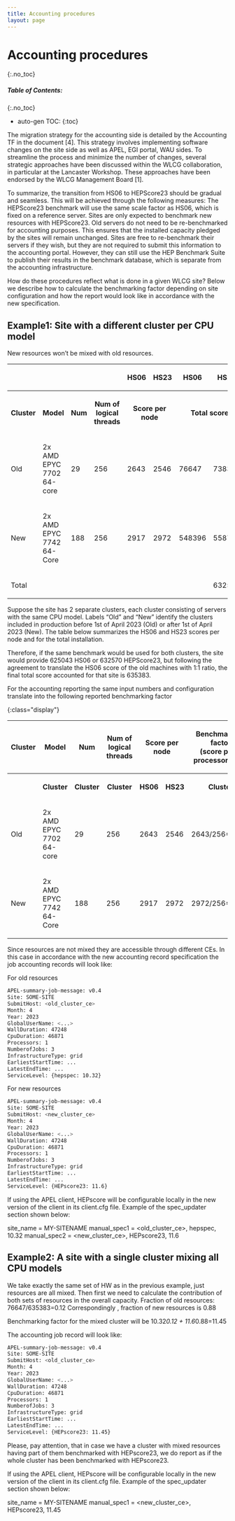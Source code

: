 ```yaml
---
title: Accounting procedures
layout: page
---
```


# Accounting procedures
{:.no_toc}

##### Table of Contents:
{:.no_toc}
* auto-gen TOC:
{:toc}


The migration strategy for the accounting side is detailed by the Accounting TF in the document [4]. This strategy involves implementing software changes on the site side as well as  APEL, EGI portal, WAU sides. To streamline the process and minimize the number of changes, several strategic approaches have been discussed within the WLCG collaboration, in particular at the Lancaster Workshop. These approaches have been endorsed by the WLCG Management Board [1].

To summarize, the transition from HS06 to HEPScore23 should be gradual and seamless. This will be achieved through the following measures:
The HEPScore23 benchmark will use the same scale factor as HS06, which is fixed on a reference server.
Sites are only expected to benchmark new resources with HEPScore23. Old servers do not need to be re-benchmarked for accounting purposes. This ensures that the installed capacity pledged by the sites will remain unchanged.
Sites are free to re-benchmark their servers if they wish, but they are not required to submit this information to the accounting portal. However, they can still use the HEP Benchmark Suite to publish their results in the benchmark database, which is separate from the accounting infrastructure.

How do these procedures reflect what is done in a given WLCG site?
Below we describe how to calculate the benchmarking factor depending on site configuration and how the report would look like in accordance with the new specification.

## Example1: Site with a different cluster per CPU model
New resources won’t be mixed with old resources. 

<div class="datatable-begin"></div>
<table><tbody>
<tr>
<th colspan="1" ><p><span></span></p></th><th colspan="1" ><p><span></span></p></th><th colspan="1" ><p><span></span></p></th><th colspan="1" ><p><span></span></p></th><th colspan="1" rowspan="1"><p><span>HS06 </span></p></th><th colspan="1" rowspan="1"><p><span>HS23</span></p></th><th colspan="1" rowspan="1"><p><span>HS06 </span></p></th><th colspan="1" rowspan="1"><p><span>HS23</span></p><th colspan="1" ><p><span></span></p></th></th>
</tr>
<tr>
<th colspan="1" ><p><span>Cluster</span></p></th><th colspan="1" ><p><span>Model</span></p></th><th colspan="1" ><p><span>Num</span></p></th><th colspan="1" ><p><span>Num of logical threads</span></p></th><th colspan="2"><p><span>Score per node</span></p></th><th colspan="2" ><p><span>Total score</span></p></th><th colspan="1" ><p><span>Score for accounting</span></p></th>
</tr>
<tr>
<td colspan="1" rowspan="1"><p><span>Old</span></p></td><td colspan="1" rowspan="1"><p><span>2x AMD EPYC 7702 64-core</span></p></td><td colspan="1" rowspan="1"><p><span>29</span></p></td><td colspan="1" rowspan="1"><p><span>256</span></p></td><td colspan="1" rowspan="1"><p><span>2643</span></p></td><td colspan="1" rowspan="1"><p><span>2546</span></p></td><td colspan="1" rowspan="1"><p><span>76647</span></p></td><td colspan="1" rowspan="1"><p><span>73834</span></p></td><td colspan="1" rowspan="1"><p><span>76647</span></p></td>
</tr>
<tr>
<td colspan="1" rowspan="1"><p><span>New</span></p></td><td colspan="1" rowspan="1"><p><span>2x AMD EPYC 7742 64-Core</span></p></td><td colspan="1" rowspan="1"><p><span>188</span></p></td><td colspan="1" rowspan="1"><p><span>256</span></p></td><td colspan="1" rowspan="1"><p><span>2917</span></p></td><td colspan="1" rowspan="1"><p><span>2972</span></p></td><td colspan="1" rowspan="1"><p><span>548396</span></p></td><td colspan="1" rowspan="1"><p><span>558736</span></p></td><td colspan="1" rowspan="1"><p><span>558736</span></p></td>
</tr>
<tr>
<td colspan="1" rowspan="1"><p><span>Total</span></p></td><td colspan="1" rowspan="1"></td><td colspan="1" rowspan="1"></td><td colspan="1" rowspan="1"></td><td colspan="1" rowspan="1"></td><td colspan="1" rowspan="1"></td><td colspan="1" rowspan="1"></td><td colspan="1" rowspan="1"><p><span>632570</span></p></td><td colspan="1" rowspan="1"><p><span>635383</span></p></td>
</tr>
</tbody></table>
<div class="datatable-end"></div>

Suppose the site has 2 separate clusters, each cluster consisting of servers with the same CPU model. Labels “Old” and “New” identify the clusters included in production before 1st of April 2023 (Old) or after 1st of April 2023 (New). The table below summarizes the HS06 and HS23 scores per node and for the total installation.

Therefore, if the same benchmark would be used for both clusters, the site would provide 625043 HS06 or 632570 HEPScore23, but following the  agreement to translate the HS06 score of the old machines with 1:1 ratio, the final total score accounted for that site is 635383.

For the accounting reporting the same input numbers and configuration translate into the following reported benchmarking factor

{:class="display"}
<table><tbody><tr>
<th colspan="1" ><p><span>Cluster</span></p></th><th colspan="1" ><p><span>Model</span></p></th><th colspan="1" ><p><span>Num</span></p></th><th colspan="1" ><p><span>Num of logical threads</span></p></th><th colspan="2" rowspan="1"><p><span>Score per node</span></p></th><th colspan="1" ><p><span>Benchmarking factor <br>(score per 1 processor core)</span></p></th>
</tr><tr>
<th colspan="1" ><p><span></span></p></th><th colspan="1" ><p><span>Cluster</span></p></th><th colspan="1" ><p><span>Cluster</span></p></th><th colspan="1" ><p><span>Cluster</span></p></th><th colspan="1" rowspan="1"><p><span>HS06 </span></p></th><th colspan="1" rowspan="1"><p><span>HS23</span></p></th><th colspan="1" ><p><span>Cluster</span></p></th>
</tr><tr>
<td colspan="1" rowspan="1"><p><span>Old</span></p></td><td colspan="1" rowspan="1"><p><span>2x AMD EPYC 7702 64-core</span></p></td><td colspan="1" rowspan="1"><p><span>29</span></p></td><td colspan="1" rowspan="1"><p><span>256</span></p></td><td colspan="1" rowspan="1"><p><span>2643</span></p></td><td colspan="1" rowspan="1"><p><span>2546</span></p></td><td colspan="1" rowspan="1"><p><span>2643/256=10.32</span></p></td>
</tr><tr>
<td colspan="1" rowspan="1"><p><span>New</span></p></td><td colspan="1" rowspan="1"><p><span>2x AMD EPYC 7742 64-Core</span></p></td><td colspan="1" rowspan="1"><p><span>188</span></p></td><td colspan="1" rowspan="1"><p><span>256</span></p></td><td colspan="1" rowspan="1"><p><span>2917</span></p></td><td colspan="1" rowspan="1"><p><span>2972</span></p></td><td colspan="1" rowspan="1"><p><span>2972/256=11.6</span></p></td>
</tr></tbody></table>



Since resources are not mixed  they are accessible through different CEs. In this case in accordance with the new accounting record specification the job accounting records will look like:

For old resources


```sh
APEL-summary-job-message: v0.4
Site: SOME-SITE
SubmitHost: <old_cluster_ce>
Month: 4
Year: 2023
GlobalUserName: <...>
WallDuration: 47248
CpuDuration: 46871
Processors: 1
NumberofJobs: 3
InfrastructureType: grid
EarliestStartTime: ...
LatestEndTime: ...
ServiceLevel: {hepspec: 10.32}
```

For new resources


```sh
APEL-summary-job-message: v0.4
Site: SOME-SITE
SubmitHost: <new_cluster_ce>
Month: 4
Year: 2023
GlobalUserName: <...>
WallDuration: 47248
CpuDuration: 46871
Processors: 1
NumberofJobs: 3
InfrastructureType: grid
EarliestStartTime: ...
LatestEndTime: ...
ServiceLevel: {HEPscore23: 11.6}
```

If using the APEL client, HEPscore will be configurable locally in the new version of the client in its client.cfg file. Example of the spec_updater section shown below:

site_name = MY-SITENAME
manual_spec1 = <old_cluster_ce>, hepspec, 10.32
manual_spec2 = <new_cluster_ce>, HEPscore23, 11.6



## Example2: A site with a single cluster mixing all CPU models

We take exactly the same set of HW as in the previous example, just resources are all mixed.
Then first we need to calculate the contribution of both sets of resources in the overall capacity.
Fraction of old resources:
76647/635383=0.12
Correspondingly , fraction of new resources is 0.88

Benchmarking factor for the mixed cluster will be  10.32*0.12 + 11.6*0.88=11.45

The accounting job record will look like:


```sh
APEL-summary-job-message: v0.4
Site: SOME-SITE
SubmitHost: <old_cluster_ce>
Month: 4
Year: 2023
GlobalUserName: <...>
WallDuration: 47248
CpuDuration: 46871
Processors: 1
NumberofJobs: 3
InfrastructureType: grid
EarliestStartTime: ...
LatestEndTime: ...
ServiceLevel: {HEPscore23: 11.45}
```

Please, pay attention, that in case we have a cluster with mixed resources having part of them benchmarked with HEPscore23, we do report as if the whole cluster has been benchmarked with HEPscore23.

If using the APEL client, HEPscore will be configurable locally in the new version of the client in its client.cfg file. Example of the spec_updater section shown below:

site_name = MY-SITENAME
manual_spec1 = <new_cluster_ce>, HEPscore23, 11.45
